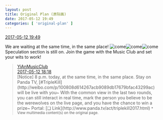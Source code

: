 ```yaml
---
layout: post
title: Original Plan (原际画)
date: 2017-05-12 19:49
categories: [ 'original-plan' ]
---
```


<div class="weibo-info">
  <a href="http://weibo.com/5626539553/F2Nv66VIY">2017-05-12 19:49</a>
</div>

We are waiting at the same time, in the same place! ![come](http://img.t.sinajs.cn/t4/appstyle/expression/ext/normal/40/come_org.gif)![come](http://img.t.sinajs.cn/t4/appstyle/expression/ext/normal/40/come_org.gif)![come](http://img.t.sinajs.cn/t4/appstyle/expression/ext/normal/40/come_org.gif) Speculation section is still on. Join the game with the Music Club and set your wits to work!

<!-- more -->

> <div class="weibo-post-name">
>   <a href="http://weibo.com/u/6094546964">YiAnMusicClub</a>
> </div>
> <div class="weibo-info">
>   <a href="http://weibo.com/6094546964/F2MUh9ls4">2017-05-12 18:18</a>
> </div>
> [Notice] 8 p.m. today, at the same time, in the same place. Stay on Panda TV, [#TripleKill](http://weibo.com/p/100808d614267acb9089db17679bfac43299ac) will be live with you~ With the common view in the last two rounds, you can still interact in real time, mark the person you believe to be the werewolves on the live page, and you have the chance to win a prize~ Portal: [❏ Link](http://www.panda.tv/act/triplekill2017.html)  
> <small>* View multimedia content(s) on the original page.</small>

